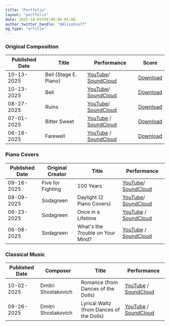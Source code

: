 ```yaml
---
title: "Portfolio"
layout: "portfolio"
date: 2025-10-05T09:00:00-05:00
author_twitter_handle: "@Alicehsu77" 
og_type: "article"
---
```


### Original Composition
| Published Date | Title                  | Performance                 | Score |
|----------------|------------------------|-----------------------------|-------|
| 10-13-2025   | Bell (Stage E. Piano)         | [YouTube](https://youtu.be/3qoF04GK2zI)/ [SoundCloud](https://soundcloud.com/alice_h_hsu/alice-hsu-bell-stage-e-piano-original-piano-composition)         | [Download](/pdf/Bell.pdf)   |
| 10-13-2025   | Bell         | [YouTube](https://youtu.be/Z4o3uY5C2EI)/ [SoundCloud](https://soundcloud.com/alice_h_hsu/alice-hsu-bell-original-piano-composition)         | [Download](/pdf/Bell.pdf)   |
| 08-27-2025   | Ruins         | [YouTube](https://youtu.be/RsftgIKy3LM )/ [SoundCloud](https://on.soundcloud.com/USjfFvWS2FYXasseaL)         | [Download](/pdf/Ruins.pdf)   |
| 07-01-2025   | Bitter Sweet  | [YouTube](https://youtu.be/iFkaTUgE1PE) / [SoundCloud](https://on.soundcloud.com/EUAzsPntLhmjrm2gCZ)    | [Download](/pdf/Bitter%20Sweet.pdf)   |
| 06-18-2025   | Farewell      | [YouTube](https://youtu.be/Rx4R5YYzuEg) / [SoundCloud](https://on.soundcloud.com/KXcNYTUocrhkzbLj8z)        | [Download](/pdf/Farewell.pdf)  |


### Piano Covers
| Published Date | Original Creator                  | Title                 | Performance |
|----------------|------------------------|-----------------------------|-------|
| 09-16-2025   | Five for Fighting         | 100 Years         | [YouTube](https://youtu.be/a4PW3n9SA8A)/ [SoundCloud](https://on.soundcloud.com/Yfra4kwTA3Di3PShph)  |
| 08-09-2025   | Sodagreen        | Daylight (2 Piano Covers)        |  [YouTube](https://youtu.be/sNEwXQAIC3A )/ [SoundCloud](https://on.soundcloud.com/jZC8DiKaGManSVUAcP)   |
| 06-23-2025   | Sodagreen  | Once in a Lifetime    | [YouTube](https://youtu.be/FShd3-4umQI) / [SoundCloud](https://on.soundcloud.com/Gx5LJzRlXnUtvylvmr)   |
| 06-08-2025   | Sodagreen      | What's the Trouble on Your Mind?  | [YouTube](https://youtu.be/JpLZL5CxitI) / [SoundCloud](https://on.soundcloud.com/bI4zUMFiUCqAYPNEDc)   |


### Classical Music
| Published Date | Composer                  | Title                 | Performance |
|----------------|------------------------|-----------------------------|-------|
| 10-02-2025   | Dmitri Shostakovich  | Romance (from Dances of the Dolls)    | [YouTube](https://youtu.be/1hjkNCefsao) / [SoundCloud](https://on.soundcloud.com/V3xWwHzUic6wuWIH0a)   |
| 09-26-2025   | Dmitri Shostakovich      | Lyrical Waltz (from Dances of the Dolls)  | [YouTube](https://youtu.be/PujmjvfiSsE) / [SoundCloud](https://on.soundcloud.com/VXtjg68HfjPNB3lIGJ)   |
